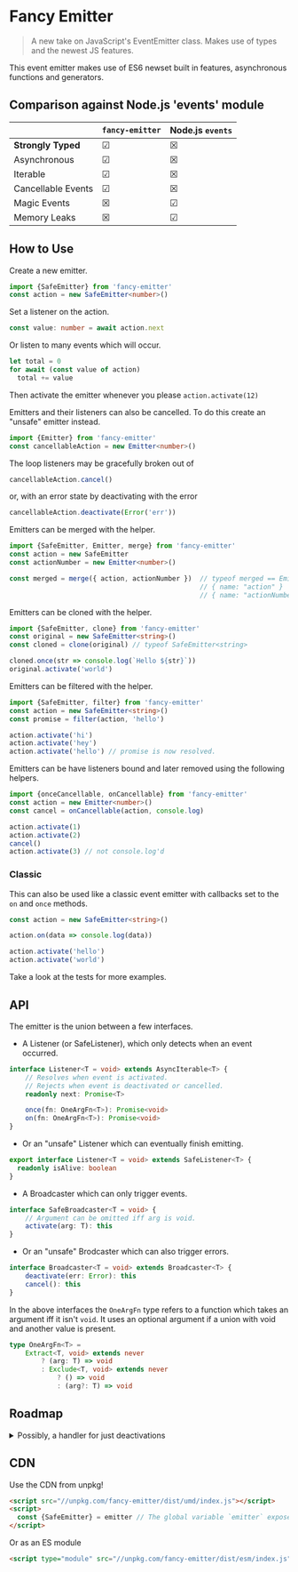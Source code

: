 # Fancy Emitter

> A new take on JavaScript's EventEmitter class. Makes use of types and the newest JS features.

This event emitter makes use of ES6 newset built in features, asynchronous functions and generators.

## Comparison against Node.js 'events' module

| | `fancy-emitter` | Node.js `events`
|-|-----------------|-----------------
| **Strongly Typed** | ☑ | ☒
| Asynchronous | ☑ | ☒
| Iterable | ☑ | ☒
| Cancellable Events | ☑ | ☒
| Magic Events | ☒ | ☑
| Memory Leaks | ☒ | ☑

## How to Use

Create a new emitter.

```typescript
import {SafeEmitter} from 'fancy-emitter'
const action = new SafeEmitter<number>()
```

Set a listener on the action.

```typescript
const value: number = await action.next
```

Or listen to many events which will occur.

```typescript
let total = 0
for await (const value of action)
  total += value
```

Then activate the emitter whenever you please `action.activate(12)`

Emitters and their listeners can also be cancelled.
To do this create an "unsafe" emitter instead.

```typescript
import {Emitter} from 'fancy-emitter'
const cancellableAction = new Emitter<number>()
```

The loop listeners may be gracefully broken out of

```typescript
cancellableAction.cancel()
```

or, with an error state by deactivating with the error

```typescript
cancellableAction.deactivate(Error('err'))
```

Emitters can be merged with the helper.

```typescript
import {SafeEmitter, Emitter, merge} from 'fancy-emitter'
const action = new SafeEmitter
const actionNumber = new Emitter<number>()

const merged = merge({ action, actionNumber })  // typeof merged == Emitter<
                                                // { name: "action" } |
                                                // { name: "actionNumber", value: number } >
```

Emitters can be cloned with the helper.

```typescript
import {SafeEmitter, clone} from 'fancy-emitter'
const original = new SafeEmitter<string>()
const cloned = clone(original) // typeof SafeEmitter<string>

cloned.once(str => console.log(`Hello ${str}`))
original.activate('world')
```

Emitters can be filtered with the helper.

```typescript
import {SafeEmitter, filter} from 'fancy-emitter'
const action = new SafeEmitter<string>()
const promise = filter(action, 'hello')

action.activate('hi')
action.activate('hey')
action.activate('hello') // promise is now resolved.
```

Emitters can be have listeners bound and later removed using the following helpers.

```typescript
import {onceCancellable, onCancellable} from 'fancy-emitter'
const action = new Emitter<number>()
const cancel = onCancellable(action, console.log)

action.activate(1)
action.activate(2)
cancel()
action.activate(3) // not console.log'd
```

### Classic

This can also be used like a classic event emitter with callbacks set to the `on` and `once` methods.

```typescript
const action = new SafeEmitter<string>()

action.on(data => console.log(data))

action.activate('hello')
action.activate('world')
```

Take a look at the tests for more examples.

## API

The emitter is the union between a few interfaces.

+ A Listener (or SafeListener), which only detects when an event occurred.

```typescript
interface Listener<T = void> extends AsyncIterable<T> {
    // Resolves when event is activated.
    // Rejects when event is deactivated or cancelled.
    readonly next: Promise<T>

    once(fn: OneArgFn<T>): Promise<void>
    on(fn: OneArgFn<T>): Promise<void>
}
```

+ Or an "unsafe" Listener which can eventually finish emitting.

```typescript
export interface Listener<T = void> extends SafeListener<T> {
  readonly isAlive: boolean
}
```

+ A Broadcaster which can only trigger events.

```typescript
interface SafeBroadcaster<T = void> {
    // Argument can be omitted iff arg is void.
    activate(arg: T): this
}
```

+ Or an "unsafe" Brodcaster which can also trigger errors.

```typescript
interface Broadcaster<T = void> extends Broadcaster<T> {
    deactivate(err: Error): this
    cancel(): this
}
```

In the above interfaces the `OneArgFn` type refers to a function which takes an argument iff it isn't `void`.
It uses an optional argument if a union with void and another value is present.

```typescript
type OneArgFn<T> =
    Extract<T, void> extends never
        ? (arg: T) => void
        : Exclude<T, void> extends never
            ? () => void
            : (arg?: T) => void
```

## Roadmap

<details>

  <summary>Possibly, a handler for just deactivations</summary>

This would be a shorthand for the `fn` function here.

```typescript
try {
  for await (const _ of emitter);
} catch(err) {
  fn(err)
}
```

</details>

## CDN

Use the CDN from unpkg!

```html
<script src="//unpkg.com/fancy-emitter/dist/umd/index.js"></script>
<script>
  const {SafeEmitter} = emitter // The global variable `emitter` exposes the entire package.
</script>
```

Or as an ES module

```html
<script type="module" src="//unpkg.com/fancy-emitter/dist/esm/index.js"></script>
```
